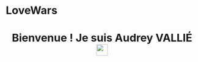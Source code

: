 # LoveWars

</hr>

<div align="center">
 <h1>
 Bienvenue ! Je suis Audrey VALLIÉ
 <img src="https://i0.wp.com/media1.giphy.com/media/BemKqR9RDK4V2/giphy.gif" width="30px"/>
</h1>
</div>


